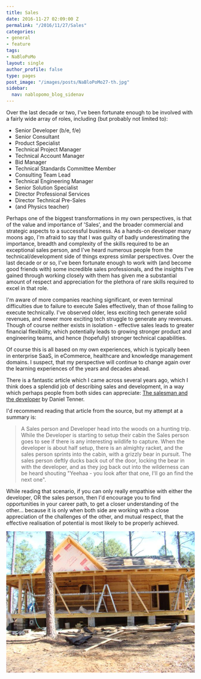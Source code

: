 ```yaml
---
title: Sales
date: 2016-11-27 02:09:00 Z
permalink: "/2016/11/27/Sales"
categories:
- general
- feature
tags:
- NaBloPoMo
layout: single
author_profile: false
type: pages
post_image: "/images/posts/NaBloPoMo27-th.jpg"
sidebar:
  nav: nablopomo_blog_sidenav
---
```


Over the last decade or two, I've been fortunate enough to be involved with a fairly wide array of roles, including (but probably not limited to):


* Senior Developer (b/e, f/e)
* Senior Consultant
* Product Specialist
* Technical Project Manager
* Technical Account Manager
* Bid Manager
* Technical Standards Committee Member
* Consulting Team Lead
* Technical Engineering Manager
* Senior Solution Specialist
* Director Professional Services
* Director Technical Pre-Sales
* (and Physics teacher)


Perhaps one of the biggest transformations in my own perspectives, is that of the value and importance of 'Sales', and the broader commercial and strategic aspects to a successful business. As a hands-on developer many moons ago, I'm afraid to say that I was guilty of badly underestimating the importance, breadth and complexity of the skills required to be an exceptional sales person, and I've heard numerous people from the technical/development side of things express similar perspectives. Over the last decade or or so, I've been fortunate enough to work with (and become good friends with) some incredible sales professionals, and the insights I've gained through working closely with them has given me a substantial amount of respect and appreciation for the plethora of rare skills required to excel in that role.


I'm aware of more companies reaching significant, or even terminal difficulties due to failure to execute Sales effectively, than of those failing to execute technically. I've observed older, less exciting tech generate solid revenues, and newer more exciting tech struggle to generate any revenues.
Though of course neither exists in isolation - effective sales leads to greater financial flexibility, which potentially leads to growing stronger product and engineering teams, and hence (hopefully) stronger technical capabilities.

Of course this is all based on my own experiences, which is typically been in enterprise SaaS, in eCommerce, healthcare and knowledge management domains. I suspect, that my perspective will continue to change again over the learning experiences of the years and decades ahead.


There is a fantastic article which I came across several years ago, which I think does a splendid job of describing sales and development, in a way which perhaps people from both sides can appreciate: [The salesman and the developer](http://swombat.com/2012/5/11/salesman-developer) by Daniel Tenner.

I'd recommend reading that article from the source, but my attempt at a summary is:

> A Sales person and Developer head into the woods on a hunting trip. While the Developer is starting to setup their cabin the Sales person goes to see if there is any interesting wildlife to capture. When the developer is about half setup, there is an almighty racket, and the sales person sprints into the cabin, with a grizzly bear in pursuit. The sales person deftly ducks back out of the door, locking the bear in with the developer, and as they jog back out into the wilderness can be heard shouting "Yeehaa - you look after that one, I'll go an find the next one".

While reading that scenario, if you can only really empathise with either the developer, OR the sales person, then I'd encourage you to find opportunities in your career path, to get a closer understanding of the other... because it is only when both side are working with a close appreciation of the challenges of the other, and mutual respect, that the effective realisation of potential is most likely to be properly achieved.

![Cabin](/images/posts/NaBloPoMo27-cabin.jpg)
